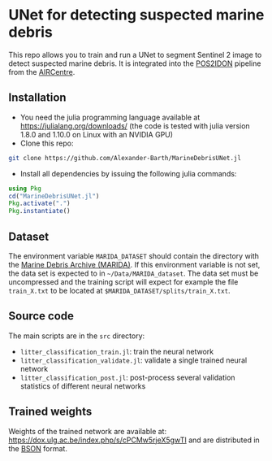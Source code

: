 # UNet for detecting suspected marine debris

This repo allows you to train and run a UNet to segment Sentinel 2 image to detect suspected marine debris. It is integrated into the 
[POS2IDON](https://github.com/AIRCentre/POS2IDON) pipeline from the [AIRCentre](https://github.com/AIRCentre/POS2IDON).


## Installation

* You need the julia programming language available at https://julialang.org/downloads/ (the code is tested with julia version 1.8.0 and 1.10.0 on Linux with an NVIDIA GPU)
* Clone this repo:

```bash
git clone https://github.com/Alexander-Barth/MarineDebrisUNet.jl
```

* Install all dependencies by issuing the following julia commands:

```julia
using Pkg
cd("MarineDebrisUNet.jl")
Pkg.activate(".")
Pkg.instantiate()
```


## Dataset


The environment variable `MARIDA_DATASET` should contain the directory with the
[Marine Debris Archive (MARIDA)](https://zenodo.org/records/5151941#.YfFZ_PXP30o).
If this environment variable is not set, the data set is expected to in `~/Data/MARIDA_dataset`.
The data set must be uncompressed and the training script will expect for example the file `train_X.txt` to be located at
`$MARIDA_DATASET/splits/train_X.txt`.


## Source code

The main scripts are in the `src` directory:

* `litter_classification_train.jl`: train the neural network
* `litter_classification_validate.jl`: validate a single trained neural network
* `litter_classification_post.jl`: post-process several validation statistics of different neural networks

## Trained weights

Weights of the trained network are available at:  https://dox.ulg.ac.be/index.php/s/cPCMw5rjeX5gwTI and are distributed in the [BSON](https://en.wikipedia.org/wiki/BSON) format.
